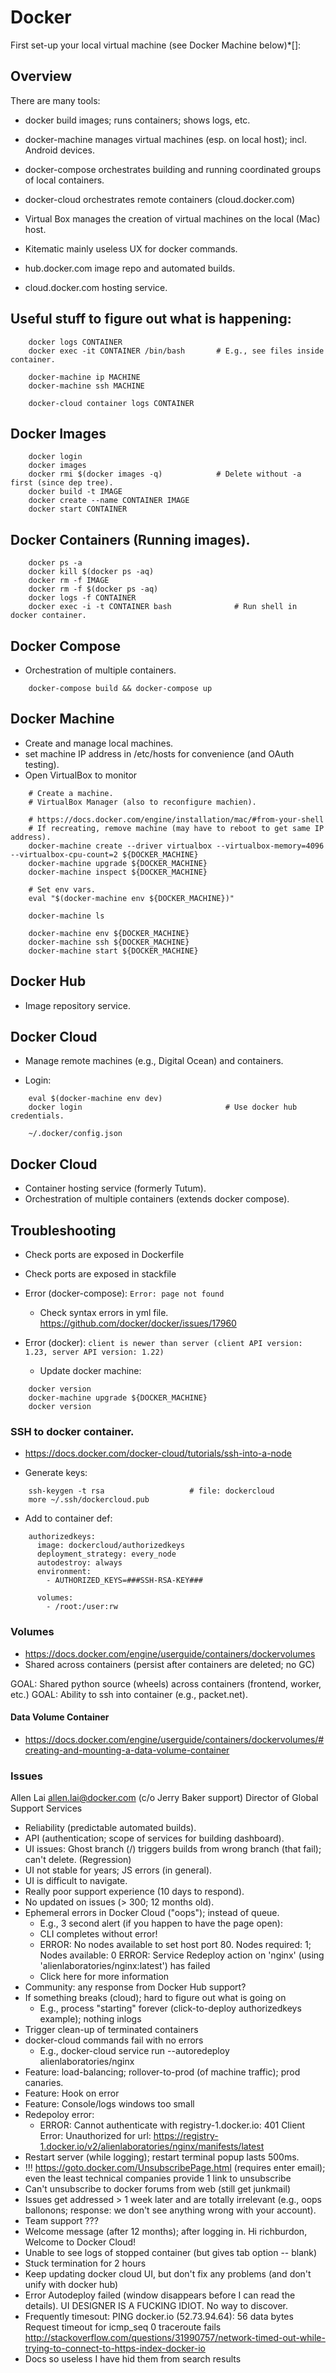 # Docker

First set-up your local virtual machine (see Docker Machine below)*[]:


## Overview

There are many tools:

- docker                build images; runs containers; shows logs, etc.
- docker-machine        manages virtual machines (esp. on local host); incl. Android devices.
- docker-compose        orchestrates building and running coordinated groups of local containers.
- docker-cloud          orchestrates remote containers (cloud.docker.com)

- Virtual Box           manages the creation of virtual machines on the local (Mac) host.
- Kitematic             mainly useless UX for docker commands.

- hub.docker.com        image repo and automated builds.
- cloud.docker.com      hosting service.


## Useful stuff to figure out what is happening:

~~~~
    docker logs CONTAINER
    docker exec -it CONTAINER /bin/bash       # E.g., see files inside container.

    docker-machine ip MACHINE
    docker-machine ssh MACHINE

    docker-cloud container logs CONTAINER
~~~~


## Docker Images

~~~~
    docker login
    docker images
    docker rmi $(docker images -q) 		      # Delete without -a first (since dep tree).
    docker build -t IMAGE
    docker create --name CONTAINER IMAGE
    docker start CONTAINER 
~~~~


## Docker Containers (Running images).

~~~~
    docker ps -a
    docker kill $(docker ps -aq)
    docker rm -f IMAGE
    docker rm -f $(docker ps -aq)
    docker logs -f CONTAINER
    docker exec -i -t CONTAINER bash		      # Run shell in docker container.
~~~~


## Docker Compose

- Orchestration of multiple containers.

~~~~
    docker-compose build && docker-compose up
~~~~


## Docker Machine

- Create and manage local machines.
- set machine IP address in /etc/hosts for convenience (and OAuth testing).
- Open VirtualBox to monitor

~~~~
    # Create a machine.
    # VirtualBox Manager (also to reconfigure machien).
    
    # https://docs.docker.com/engine/installation/mac/#from-your-shell
    # If recreating, remove machine (may have to reboot to get same IP address).
    docker-machine create --driver virtualbox --virtualbox-memory=4096 --virtualbox-cpu-count=2 ${DOCKER_MACHINE}
    docker-machine upgrade ${DOCKER_MACHINE}
    docker-machine inspect ${DOCKER_MACHINE}

    # Set env vars.
    eval "$(docker-machine env ${DOCKER_MACHINE})"

    docker-machine ls

    docker-machine env ${DOCKER_MACHINE}
    docker-machine ssh ${DOCKER_MACHINE}
    docker-machine start ${DOCKER_MACHINE}
~~~~


## Docker Hub

- Image repository service.


## Docker Cloud

- Manage remote machines (e.g., Digital Ocean) and containers.

- Login:

~~~~
    eval $(docker-machine env dev)
    docker login                                # Use docker hub credentials.

    ~/.docker/config.json 
~~~~



## Docker Cloud

- Container hosting service (formerly Tutum).
- Orchestration of multiple containers (extends docker compose).


## Troubleshooting

- Check ports are exposed in Dockerfile
- Check ports are exposed in stackfile

- Error (docker-compose): 
    `Error: page not found`
    
    - Check syntax errors in yml file.
        https://github.com/docker/docker/issues/17960

- Error (docker): 
    `client is newer than server (client API version: 1.23, server API version: 1.22)`

    - Update docker machine:
    
~~~~
    docker version
    docker-machine upgrade ${DOCKER_MACHINE}
    docker version
~~~~


### SSH to docker container.

- https://docs.docker.com/docker-cloud/tutorials/ssh-into-a-node

- Generate keys:

~~~~
    ssh-keygen -t rsa                   # file: dockercloud
    more ~/.ssh/dockercloud.pub
~~~~

- Add to container def:

~~~~
    authorizedkeys:
      image: dockercloud/authorizedkeys
      deployment_strategy: every_node
      autodestroy: always
      environment:
        - AUTHORIZED_KEYS=###SSH-RSA-KEY###

      volumes:
        - /root:/user:rw
~~~~


### Volumes

- https://docs.docker.com/engine/userguide/containers/dockervolumes
- Shared across containers (persist after containers are deleted; no GC)

GOAL: Shared python source (wheels) across containers (frontend, worker, etc.)
GOAL: Ability to ssh into container (e.g., packet.net).


#### Data Volume Container

- https://docs.docker.com/engine/userguide/containers/dockervolumes/#creating-and-mounting-a-data-volume-container


### Issues
 
Allen Lai allen.lai@docker.com (c/o Jerry Baker support)
Director of Global Support Services 
 
- Reliability (predictable automated builds).
- API (authentication; scope of services for building dashboard).
- UI issues: Ghost branch (/) triggers builds from wrong branch (that fail); can't delete. (Regression)
- UI not stable for years; JS errors (in general).
- UI is difficult to navigate.
- Really poor support experience (10 days to respond).
- No updated on issues (> 300; 12 months old).
- Ephemeral errors in Docker Cloud ("oops"); instead of queue.
    - E.g., 3 second alert (if you happen to have the page open):
    - CLI completes without error!
    - ERROR: No nodes available to set host port 80. Nodes required: 1; Nodes available: 0 ERROR: Service Redeploy action on 'nginx' (using 'alienlaboratories/nginx:latest') has failed
    - Click here for more information
- Community: any response from Docker Hub support?
- If something breaks (cloud); hard to figure out what is going on
    - E.g., process "starting" forever (click-to-deploy authorizedkeys example); nothing inlogs
- Trigger clean-up of terminated containers
- docker-cloud commands fail with no errors
    - E.g., docker-cloud service run --autoredeploy alienlaboratories/nginx
- Feature: load-balancing; rollover-to-prod (of machine traffic); prod canaries.
- Feature: Hook on error
- Feature: Console/logs windows too small
- Redepoloy error:
    - ERROR: Cannot authenticate with registry-1.docker.io: 401 Client Error: Unauthorized for url: https://registry-1.docker.io/v2/alienlaboratories/nginx/manifests/latest
- Restart server (while logging); restart terminal popup lasts 500ms.
- !!! https://goto.docker.com/UnsubscribePage.html (requires enter email); even the least technical companies provide 1 link to unsubscribe
- Can't unsubscribe to docker forums from web (still get junkmail)
- Issues get addressed > 1 week later and are totally irrelevant (e.g., oops ballonons; response: we don't see anything wrong with your account).
- Team support ???
- Welcome message (after 12 months); after logging in.
    Hi richburdon, Welcome to Docker Cloud!
- Unable to see logs of stopped container (but gives tab option -- blank)
- Stuck termination for 2 hours
- Keep updating docker cloud UI, but don't fix any problems (and don't unify with docker hub)
- Error Autodeploy failed (window disappears before I can read the details). UI DESIGNER IS A FUCKING IDIOT. No way to discover.
- Frequently timesout:
    PING docker.io (52.73.94.64): 56 data bytes
    Request timeout for icmp_seq 0
    traceroute fails
    http://stackoverflow.com/questions/31990757/network-timed-out-while-trying-to-connect-to-https-index-docker-io
- Docs so useless I have hid them from search results
